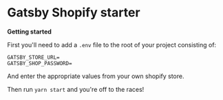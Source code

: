 # Gatsby Shopify starter

**Getting started**

First you'll need to add a `.env` file to the root of your project consisting of:

```
GATSBY_STORE_URL=
GATSBY_SHOP_PASSWORD=
```

And enter the appropriate values from your own shopify store.

Then run `yarn start` and you're off to the races!
